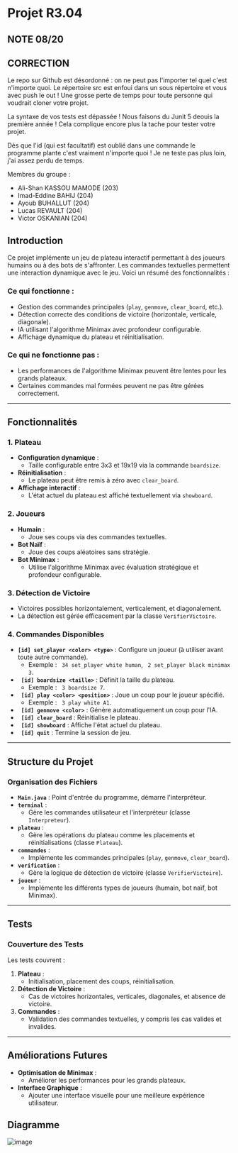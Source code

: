 # Projet R3.04
## NOTE 08/20

## CORRECTION
Le repo sur Github est désordonné : on ne peut pas l'importer tel quel c'est n'importe quoi. Le répertoire src est enfoui dans un sous répertoire et vous avec push le out ! Une grosse perte de temps pour toute personne qui voudrait cloner votre projet.

La syntaxe de vos tests est dépassée ! Nous faisons du Junit 5 deouis la première année ! Cela complique encore plus la tache pour tester votre projet.

Dès que l'id (qui est facultatif) est oublié dans une commande le programme plante c'est vraiment n'importe quoi ! Je ne teste pas plus loin, j'ai assez perdu de temps.


Membres du groupe :
- Ali-Shan KASSOU MAMODE (203)
- Imad-Eddine BAHIJ (204)
- Ayoub BUHALLUT (204)
- Lucas REVAULT (204)
- Victor OSKANIAN (204)

## **Introduction**
Ce projet implémente un jeu de plateau interactif permettant à des joueurs humains ou à des bots de s'affronter. Les commandes textuelles permettent une interaction dynamique avec le jeu. 
Voici un résumé des fonctionnalités :

### **Ce qui fonctionne :**
- Gestion des commandes principales (`play`, `genmove`, `clear_board`, etc.).
- Détection correcte des conditions de victoire (horizontale, verticale, diagonale).
- IA utilisant l'algorithme Minimax avec profondeur configurable.
- Affichage dynamique du plateau et réinitialisation.

### **Ce qui ne fonctionne pas :**
- Les performances de l'algorithme Minimax peuvent être lentes pour les grands plateaux.
- Certaines commandes mal formées peuvent ne pas être gérées correctement.

---

## **Fonctionnalités**

### **1. Plateau**
- **Configuration dynamique** :
  - Taille configurable entre 3x3 et 19x19 via la commande `boardsize`.
- **Réinitialisation** :
  - Le plateau peut être remis à zéro avec `clear_board`.
- **Affichage interactif** :
  - L'état actuel du plateau est affiché textuellement via `showboard`.

### **2. Joueurs**
- **Humain** :
  - Joue ses coups via des commandes textuelles.
- **Bot Naïf** :
  - Joue des coups aléatoires sans stratégie.
- **Bot Minimax** :
  - Utilise l'algorithme Minimax avec évaluation stratégique et profondeur configurable.

### **3. Détection de Victoire**
- Victoires possibles horizontalement, verticalement, et diagonalement.
- La détection est gérée efficacement par la classe `VerifierVictoire`.

### **4. Commandes Disponibles**
- **`[id] set_player <color> <type>`** : Configure un joueur (à utiliser avant toute autre commande).
  - Exemple : ` 34 set_player white human`, ` 2 set_player black minimax 3`.
- **` [id] boardsize <taille>`** : Définit la taille du plateau.
  - Exemple : ` 3 boardsize 7`.
- **` [id] play <color> <position>`** : Joue un coup pour le joueur spécifié.
  - Exemple : ` 3 play white A1`.
- **` [id] genmove <color>`** : Génère automatiquement un coup pour l'IA.
- **` [id] clear_board`** : Réinitialise le plateau.
- **` [id] showboard`** : Affiche l'état actuel du plateau.
- **` [id] quit`** : Termine la session de jeu.

---

## **Structure du Projet**

### **Organisation des Fichiers**
- **`Main.java`** : Point d'entrée du programme, démarre l'interpréteur.
- **`terminal`** :
  - Gère les commandes utilisateur et l'interpréteur (classe `Interpreteur`).
- **`plateau`** :
  - Gère les opérations du plateau comme les placements et réinitialisations (classe `Plateau`).
- **`commandes`** :
  - Implémente les commandes principales (`play`, `genmove`, `clear_board`).
- **`verification`** :
  - Gère la logique de détection de victoire (classe `VerifierVictoire`).
- **`joueur`** :
  - Implémente les différents types de joueurs (humain, bot naïf, bot Minimax).

---

## **Tests**

### **Couverture des Tests**
Les tests couvrent :
1. **Plateau** :
   - Initialisation, placement des coups, réinitialisation.
2. **Détection de Victoire** :
   - Cas de victoires horizontales, verticales, diagonales, et absence de victoire.
3. **Commandes** :
   - Validation des commandes textuelles, y compris les cas valides et invalides.

---

## **Améliorations Futures**
- **Optimisation de Minimax** :
  - Améliorer les performances pour les grands plateaux.
- **Interface Graphique** :
  - Ajouter une interface visuelle pour une meilleure expérience utilisateur.

 
## **Diagramme**
![image](https://github.com/user-attachments/assets/3b0394f2-6438-45ea-9697-fe8bb87840af)


